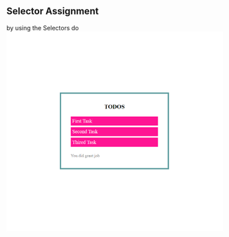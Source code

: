 ## Selector Assignment 

by using the Selectors do  
![image](https://github.com/Static-website-course/Selectors-assignment/blob/master/images/image1.PNG)
